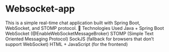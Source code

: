 # Websocket-app
This is a simple real-time chat application built with Spring Boot, WebSocket, and STOMP protocol.  🔧 Technologies Used Java + Spring Boot  WebSocket (@EnableWebSocketMessageBroker)  STOMP (Simple Text Oriented Messaging Protocol)  SockJS (fallback for browsers that don’t support WebSocket)  HTML + JavaScript (for the frontend)
